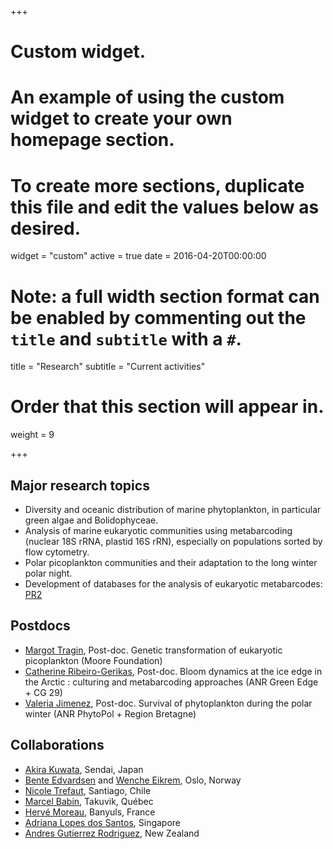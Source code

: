 +++
# Custom widget.
# An example of using the custom widget to create your own homepage section.
# To create more sections, duplicate this file and edit the values below as desired.
widget = "custom"
active = true
date = 2016-04-20T00:00:00

# Note: a full width section format can be enabled by commenting out the `title` and `subtitle` with a `#`.
title = "Research"
subtitle = "Current activities"

# Order that this section will appear in.
weight = 9

+++

## Major research topics
* Diversity and oceanic distribution of marine phytoplankton, in particular green algae and Bolidophyceae.
* Analysis of marine eukaryotic communities using metabarcoding (nuclear 18S rRNA, plastid 16S rRN), especially on populations sorted by flow cytometry.
* Polar picoplankton communities and their adaptation to the long winter polar night.
* Development of databases for the analysis of eukaryotic metabarcodes: [PR2](https://github.com/vaulot/pr2database)

## Postdocs
* [Margot Tragin](http://www.sb-roscoff.fr/en/tragin-margot/706), Post-doc. Genetic transformation of  eukaryotic picoplankton (Moore Foundation)
* [Catherine Ribeiro-Gerikas](http://www.sb-roscoff.fr/fr/gerikas-ribeiro-catherine/1909), Post-doc. Bloom dynamics at the ice edge in the Arctic : culturing and metabarcoding approaches (ANR Green Edge + CG 29)
* [Valeria Jimenez](http://www.sb-roscoff.fr/en/jimenez-valeria/1910), Post-doc. Survival of phytoplankton during the polar winter (ANR PhytoPol + Region Bretagne)

## Collaborations
* [Akira Kuwata](https://www.researchgate.net/profile/Akira_Kuwata), Sendai, Japan
* [Bente Edvardsen](https://www.researchgate.net/profile/Bente_Edvardsen) and [Wenche Eikrem](https://www.researchgate.net/profile/Wenche_Eikrem), Oslo, Norway
* [Nicole Trefaut](https://www.researchgate.net/profile/Nicole_Trefault), Santiago, Chile
* [Marcel Babin](http://www.takuvik.ulaval.ca/team/marcel_babin.php), Takuvik, Québec
* [Hervé Moreau](http://biom.obs-banyuls.fr/fr/equipe-genophy/equipe/chercheurs_et_enseignats_chercheurs/herve_moreau.html), Banyuls, France
* [Adriana Lopes dos Santos](https://www.researchgate.net/profile/Adriana_Lopes_Dos_Santos), Singapore
* [Andres Gutierrez Rodriguez](https://www.researchgate.net/profile/Andres_Gutierrez-Rodriguez3), New Zealand
